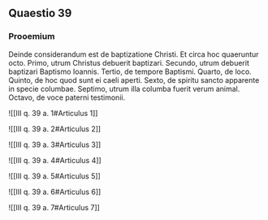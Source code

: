 ## Quaestio 39

### Prooemium

Deinde considerandum est de baptizatione Christi. Et circa hoc quaeruntur octo. Primo, utrum Christus debuerit baptizari. Secundo, utrum debuerit baptizari Baptismo Ioannis. Tertio, de tempore Baptismi. Quarto, de loco. Quinto, de hoc quod sunt ei caeli aperti. Sexto, de spiritu sancto apparente in specie columbae. Septimo, utrum illa columba fuerit verum animal. Octavo, de voce paterni testimonii.

![[III q. 39 a. 1#Articulus 1]]

![[III q. 39 a. 2#Articulus 2]]

![[III q. 39 a. 3#Articulus 3]]

![[III q. 39 a. 4#Articulus 4]]

![[III q. 39 a. 5#Articulus 5]]

![[III q. 39 a. 6#Articulus 6]]

![[III q. 39 a. 7#Articulus 7]]

